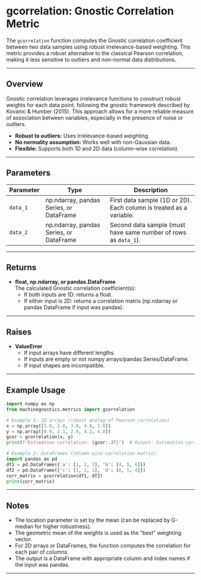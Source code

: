 # gcorrelation: Gnostic Correlation Metric

The `gcorrelation` function computes the Gnostic correlation coefficient between two data samples using robust irrelevance-based weighting. This metric provides a robust alternative to the classical Pearson correlation, making it less sensitive to outliers and non-normal data distributions.

---

## Overview

Gnostic correlation leverages irrelevance functions to construct robust weights for each data point, following the gnostic framework described by Kovanic & Humber (2015). This approach allows for a more reliable measure of association between variables, especially in the presence of noise or outliers.

- **Robust to outliers:** Uses irrelevance-based weighting.
- **No normality assumption:** Works well with non-Gaussian data.
- **Flexible:** Supports both 1D and 2D data (column-wise correlation).

---

## Parameters

| Parameter | Type         | Description                                                                 |
|-----------|-------------|-----------------------------------------------------------------------------|
| `data_1`  | np.ndarray, pandas Series, or DataFrame | First data sample (1D or 2D). Each column is treated as a variable. |
| `data_2`  | np.ndarray, pandas Series, or DataFrame | Second data sample (must have same number of rows as `data_1`).     |

---

## Returns

- **float, np.ndarray, or pandas.DataFrame**  
  The calculated Gnostic correlation coefficient(s):
  - If both inputs are 1D: returns a float.
  - If either input is 2D: returns a correlation matrix (np.ndarray or pandas DataFrame if input was pandas).

---

## Raises

- **ValueError**
  - If input arrays have different lengths.
  - If inputs are empty or not numpy arrays/pandas Series/DataFrame.
  - If input shapes are incompatible.

---

## Example Usage

```python
import numpy as np
from machinegnostics.metrics import gcorrelation

# Example 1: 1D arrays (robust analog of Pearson correlation)
x = np.array([1.0, 2.0, 3.0, 4.0, 5.0])
y = np.array([0.9, 2.1, 2.9, 4.2, 4.8])
gcor = gcorrelation(x, y)
print(f"Estimation correlation: {gcor:.3f}")  # Output: Estimation correlation: 0.999

# Example 2: DataFrames (column-wise correlation matrix)
import pandas as pd
df1 = pd.DataFrame({'a': [1, 2, 3], 'b': [4, 5, 6]})
df2 = pd.DataFrame({'c': [1, 2, 1], 'd': [6, 5, 4]})
corr_matrix = gcorrelation(df1, df2)
print(corr_matrix)
```

---

## Notes

- The location parameter is set by the mean (can be replaced by G-median for higher robustness).
- The geometric mean of the weights is used as the "best" weighting vector.
- For 2D arrays or DataFrames, the function computes the correlation for each pair of columns.
- The output is a DataFrame with appropriate column and index names if the input was pandas.

---
